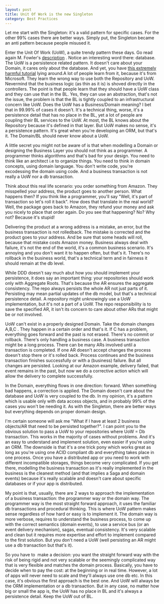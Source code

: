 ```yaml
---
layout: post
title: Unit Of Work is the new Singleton
category: Best Practices
---
```


Let me start with the Singleton: it's a valid pattern for specific cases. For the other 99% cases there are better ways. Simply put, the Singleton became an anti pattern because people misused it.

 Enter the Unit Of Work (UoW), a quite trendy pattern these days. Go read again M. Fowler's [description](http://martinfowler.com/eaaCatalog/unitOfWork.html) . Notice an interesting word there: database. The UoW is a persistence related pattern. It doesn't care about your Domain, it cares only about the database. And yet, you have [this extremely harmful tutorial](http://www.asp.net/mvc/tutorials/getting-started-with-ef-5-using-mvc-4/implementing-the-repository-and-unit-of-work-patterns-in-an-asp-net-mvc-application) lying around.A lot of people learn from it, because it's from Microsoft. They learn the wrong way to use both the Repository and UoW. Nevermind that the business logic (as thin as it is) is shoved directly in the controllers. The point is that people learn that they should have a UoW class and they can use that in the BL. Yes, they can use an abstraction, that's not the issue, the problem is that the BL is tightly coupled to an infrastructural concern like UoW. Does the UoW has a Business/Domain meaning? I bet that in 99.99% of cases it doesn't. It's a technical thing, worse, it's a persistence detail that has no place in the BL, yet a lot of people are coupling their BL services to the UoW. At most, the BL knows about the Repository because it's defined in that layer. But UoW makes no sense, it's a persistence pattern. It's great when you're developing an ORM, but that's it. The Domain/BL should never know about a UoW.

 A little secret you might not be aware of is that when modelling a Domain or designing the Business Layer you should not think as a programmer. A programmer thinks algorithms and that's bad for your design. You need to think like an architect i.e to organize things. You need to think in domain concepts, using domain language. You don't write code, you're excodessing the domain using code. And a business transaction is not really a UoW nor a db transaction.

 Think about this real life scenario: you order something from Amazon. They misspelled your address, the product goes to another person. What happens then? If you think like a programmer, you'll say "Well, it's part of transaction so let's roll it back". How does that translate in the real world? Well, the package goes back to Amazon, they refund your money and ask you nicely to place that order again. Do you see that happening? No? Why not? Because it's stupid!

 Delivering the product at a wrong address is a mistake, an error, but the business transaction is not rolledback. The mistake is corrected and the product goes to your address. And be sure that some heads will roll, because that mistake costs Amazon money. Business always deal with failure, it's not the end of the world, it's a common business scenario. It's annoying and you don't want it to happen often, but that's it. There's no rollback in the business world, that's a technical term and in fairness it should remain at the db level.

 While DDD doesn't say much abut how you should implement your persistence, it does say an important thing: your repositories should work only with Aggregate Roots. That's because the AR ensures the aggregate consistency. The repo always persists the whole AR not just parts of it. Persisting may mean partial updates of the db model, but that's a technical persistence detail. A repository might unknowingly use a UoW implementation, but it's not a part of a UoW. The repo responsibility is to save the specified AR, it isn't its concern to care about other ARs that might be or not involved.

 UoW can't exist in a properly designed Domain. Take the domain changes A,B,C . They happen in a certain order and that's it. If C has a problem, everything goes forward and the past is not erased. There's no commit or rollback. There's only handling a business case. A business transaction might be a long process. There can be many ARs involved until a transaction is completed. If one AR doesn't accept changes the process doesn't stop there or it's rolled back. Process continues and the business transaction finishes successfully or with a (business) failure. But all changes are persisted. Looking at our Amazon example, delivery failed, that event remains in the past, but now we do a corrective action which will allow the delivery to complete successfully.

 In the Domain, everything flows in one direction: forward. When something bad happens, a correction is applied. The Domain doesn't care about the database and UoW is very coupled to the db. In my opinion, it's a pattern which is usable only with data access objects, and in probably 99% of the cases you won't be needing it. As with the Singleton, there are better ways but everything depends on proper domain design.

 I'm certain someone will ask me "What if I have at least 2 business objects/AR that need to be persisted together?". I can point you to the obvious solution to pass a UoW to your repositories where UoW = Db transaction. This works in the majority of cases without problems. And it's an easy to understand and implement solution, even easier if you're using an ORM. The downside is that it's a one trick pony which works great as long as you're using one ACID compliant db and everything takes place in one process. Once you have a distributed app or you need to work with different incompatible storages, things become very complicated. If you get there, modelling the business transaction as it's really implemented in the business is the cleanest method (and that implies a Saga and domain events) because it's really scalable and doesn't care about specific databases or if your app is distributed.

 My point is that, usually, there are 2 ways to approach the implementation of a business transaction: the programmer way or the domain way. The programmer way is the most straight forward approach, it uses the familiar db transactions and procedural thinking. This is where UoW pattern makes sense regardless of how hard or easy is to implement it. The domain way is more verbose, requires to understand the business process, to come up with the correct semantics (domain events), to use a service bus (or an event delivery mechanism), sagas, eventual consistency. It's very scalable and clean but it requires more expertise and effort to implement compared to the first solution. But you don't need a UoW (well persisting an AR might use a db transaction but that's it).

 So you have to  make a decision: you want the straight forward way with the risk of being rigid and not very scalable or the seemingly complicated way that is very flexible and matches the domain process. Basically, you have to decide when to pay the cost: at the beginning or in real time. However, a lot of apps will never need to scale and they'll always use one db etc. In this case, it's obvious the first approach is the best one. And UoW will always be the ORM implementation or a db transaction. But in any case, no matter how big or small the app is, the UoW has no place in BL and it's always a persistence detail. Keep the UoW out of BL.



